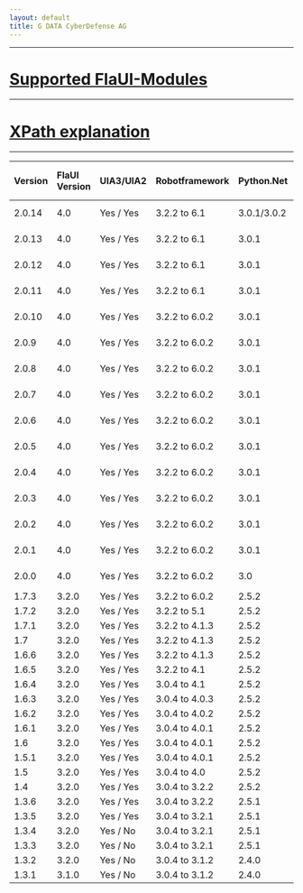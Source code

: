 ```yaml
---
layout: default
title: G DATA CyberDefense AG
---
```


---------

#   [Supported FlaUI-Modules](./modules.html)

---------

#   [XPath explanation](./xpath.html)

---------

| Version      | FlaUI Version      | UIA3/UIA2           | Robotframework      | Python.Net          | Min/Max Python Version  | Documentation                                             |
|:-------------|:------------------ | :------------------ | :------------------ | :------------------ |:------------------      | :------------------                                       |
| 2.0.14       | 4.0                | Yes / Yes           | 3.2.2 to 6.1        | 3.0.1/3.0.2         | 3.7 / 3.11              | [HTML](./keywords/2.0.14.html)/[XML](./keywords/2.0.14.xml) |
| 2.0.13       | 4.0                | Yes / Yes           | 3.2.2 to 6.1        | 3.0.1               | 3.7 / 3.11              | [HTML](./keywords/2.0.13.html)/[XML](./keywords/2.0.13.xml) |
| 2.0.12       | 4.0                | Yes / Yes           | 3.2.2 to 6.1        | 3.0.1               | 3.7 / 3.11              | [HTML](./keywords/2.0.12.html)/[XML](./keywords/2.0.12.xml) |
| 2.0.11       | 4.0                | Yes / Yes           | 3.2.2 to 6.1        | 3.0.1               | 3.7 / 3.10              | [HTML](./keywords/2.0.11.html)/[XML](./keywords/2.0.11.xml) |
| 2.0.10       | 4.0                | Yes / Yes           | 3.2.2 to 6.0.2      | 3.0.1               | 3.7 / 3.10              | [HTML](./keywords/2.0.10.html)/[XML](./keywords/2.0.10.xml) |
| 2.0.9        | 4.0                | Yes / Yes           | 3.2.2 to 6.0.2      | 3.0.1               | 3.7 / 3.10              | [HTML](./keywords/2.0.9.html)/[XML](./keywords/2.0.9.xml) |
| 2.0.8        | 4.0                | Yes / Yes           | 3.2.2 to 6.0.2      | 3.0.1               | 3.8 / 3.10              | [HTML](./keywords/2.0.8.html)/[XML](./keywords/2.0.8.xml) |
| 2.0.7        | 4.0                | Yes / Yes           | 3.2.2 to 6.0.2      | 3.0.1               | 3.8 / 3.10              | [HTML](./keywords/2.0.7.html)/[XML](./keywords/2.0.7.xml) |
| 2.0.6        | 4.0                | Yes / Yes           | 3.2.2 to 6.0.2      | 3.0.1               | 3.8 / 3.10              | [HTML](./keywords/2.0.6.html)/[XML](./keywords/2.0.6.xml) |
| 2.0.5        | 4.0                | Yes / Yes           | 3.2.2 to 6.0.2      | 3.0.1               | 3.8 / 3.10              | [HTML](./keywords/2.0.5.html)/[XML](./keywords/2.0.5.xml) |
| 2.0.4        | 4.0                | Yes / Yes           | 3.2.2 to 6.0.2      | 3.0.1               | 3.8 / 3.10              | [HTML](./keywords/2.0.4.html)/[XML](./keywords/2.0.4.xml) |
| 2.0.3        | 4.0                | Yes / Yes           | 3.2.2 to 6.0.2      | 3.0.1               | 3.8 / 3.10              | [HTML](./keywords/2.0.3.html)/[XML](./keywords/2.0.3.xml) |
| 2.0.2        | 4.0                | Yes / Yes           | 3.2.2 to 6.0.2      | 3.0.1               | 3.8 / 3.10              | [HTML](./keywords/2.0.2.html)/[XML](./keywords/2.0.2.xml) |
| 2.0.1        | 4.0                | Yes / Yes           | 3.2.2 to 6.0.2      | 3.0.1               | 3.8 / 3.10              | [HTML](./keywords/2.0.1.html)/[XML](./keywords/2.0.1.xml) |
| 2.0.0        | 4.0                | Yes / Yes           | 3.2.2 to 6.0.2      | 3.0                 | 3.8 / 3.10              | [HTML](./keywords/2.0.0.html)/[XML](./keywords/2.0.0.xml) |
| 1.7.3        | 3.2.0              | Yes / Yes           | 3.2.2 to 6.0.2      | 2.5.2               | 3.6 / 3.9               | [HTML](./keywords/1.7.3.html)/[XML](./keywords/1.7.3.xml) |
| 1.7.2        | 3.2.0              | Yes / Yes           | 3.2.2 to 5.1        | 2.5.2               | 3.6 / 3.9               | [HTML](./keywords/1.7.2.html)/[XML](./keywords/1.7.2.xml) |
| 1.7.1        | 3.2.0              | Yes / Yes           | 3.2.2 to 4.1.3      | 2.5.2               | 3.6 / 3.9               | [HTML](./keywords/1.7.1.html)/[XML](./keywords/1.7.1.xml) |
| 1.7          | 3.2.0              | Yes / Yes           | 3.2.2 to 4.1.3      | 2.5.2               | 3.6 / 3.9               | [HTML](./keywords/1.7.html)/[XML](./keywords/1.7.xml)     |
| 1.6.6        | 3.2.0              | Yes / Yes           | 3.2.2 to 4.1.3      | 2.5.2               | 3.6 / 3.9               | [HTML](./keywords/1.6.6.html)/[XML](./keywords/1.6.6.xml) |
| 1.6.5        | 3.2.0              | Yes / Yes           | 3.2.2 to 4.1        | 2.5.2               | 3.6 / 3.9               | [HTML](./keywords/1.6.5.html)/[XML](./keywords/1.6.5.xml) |
| 1.6.4        | 3.2.0              | Yes / Yes           | 3.0.4 to 4.1        | 2.5.2               | 3.6 / 3.9               | [HTML](./keywords/1.6.4.html)/[XML](./keywords/1.6.4.xml) |
| 1.6.3        | 3.2.0              | Yes / Yes           | 3.0.4 to 4.0.3      | 2.5.2               | 3.6 / 3.9               | [HTML](./keywords/1.6.3.html)/[XML](./keywords/1.6.3.xml) |
| 1.6.2        | 3.2.0              | Yes / Yes           | 3.0.4 to 4.0.2      | 2.5.2               | 3.6 / 3.9               | [HTML](./keywords/1.6.2.html)/[XML](./keywords/1.6.2.xml) |
| 1.6.1        | 3.2.0              | Yes / Yes           | 3.0.4 to 4.0.1      | 2.5.2               | 3.6 / 3.9               | [HTML](./keywords/1.6.1.html)/[XML](./keywords/1.6.1.xml) |
| 1.6          | 3.2.0              | Yes / Yes           | 3.0.4 to 4.0.1      | 2.5.2               | 3.6 / 3.9               | [HTML](./keywords/1.6.html)/[XML](./keywords/1.6.xml)     |
| 1.5.1        | 3.2.0              | Yes / Yes           | 3.0.4 to 4.0.1      | 2.5.2               | 3.6 / 3.9               | [HTML](./keywords/1.5.1.html)/[XML](./keywords/1.5.1.xml) |
| 1.5          | 3.2.0              | Yes / Yes           | 3.0.4 to 4.0        | 2.5.2               | 3.6 / 3.9               | [HTML](./keywords/1.5.html)/[XML](./keywords/1.5.xml)     |
| 1.4          | 3.2.0              | Yes / Yes           | 3.0.4 to 3.2.2      | 2.5.2               | 3.6 / 3.9               | [HTML](./keywords/1.4.html)/[XML](./keywords/1.4.xml)     |
| 1.3.6        | 3.2.0              | Yes / Yes           | 3.0.4 to 3.2.2      | 2.5.1               | 3.6 / 3.9               | [HTML](./keywords/1.3.6.html)/[XML](./keywords/1.3.6.xml) |
| 1.3.5        | 3.2.0              | Yes / Yes           | 3.0.4 to 3.2.1      | 2.5.1               | 3.6 / 3.9               | [HTML](./keywords/1.3.5.html)/[XML](./keywords/1.3.5.xml) |
| 1.3.4        | 3.2.0              | Yes / No            | 3.0.4 to 3.2.1      | 2.5.1               | 3.6 / 3.9               | [HTML](./keywords/1.3.4.html)/[XML](./keywords/1.3.4.xml) |
| 1.3.3        | 3.2.0              | Yes / No            | 3.0.4 to 3.2.1      | 2.5.1               | 3.6 / 3.9               | [HTML](./keywords/1.3.3.html)/[XML](./keywords/1.3.3.xml) |
| 1.3.2        | 3.2.0              | Yes / No            | 3.0.4 to 3.1.2      | 2.4.0               | 3.6 / 3.9               | [HTML](./keywords/1.3.2.html)/[XML](./keywords/1.3.2.xml) |
| 1.3.1        | 3.1.0              | Yes / No            | 3.0.4 to 3.1.2      | 2.4.0               | 3.6 / 3.9               | [HTML](./keywords/1.3.1.html)/[XML](./keywords/1.3.1.xml) |
